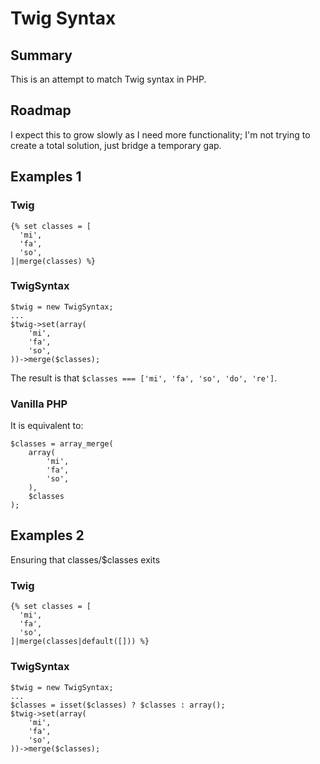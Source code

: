 # Twig Syntax

## Summary
This is an attempt to match Twig syntax in PHP.

## Roadmap
I expect this to grow slowly as I need more functionality; I'm not trying to create a total solution, just bridge a temporary gap.

## Examples 1
### Twig
    {% set classes = [
      'mi',
      'fa',
      'so',
    ]|merge(classes) %}

### TwigSyntax

    $twig = new TwigSyntax;
    ...
    $twig->set(array(
        'mi',
        'fa',
        'so',
    ))->merge($classes);
    
The result is that `$classes === ['mi', 'fa', 'so', 'do', 're']`.  

### Vanilla PHP
It is equivalent to:

    $classes = array_merge(
        array(
            'mi',
            'fa',
            'so',
        ),
        $classes
    );
    
## Examples 2
Ensuring that classes/$classes exits

### Twig
    {% set classes = [
      'mi',
      'fa',
      'so',
    ]|merge(classes|default([])) %}

### TwigSyntax

    $twig = new TwigSyntax;
    ...
    $classes = isset($classes) ? $classes : array();
    $twig->set(array(
        'mi',
        'fa',
        'so',
    ))->merge($classes);
